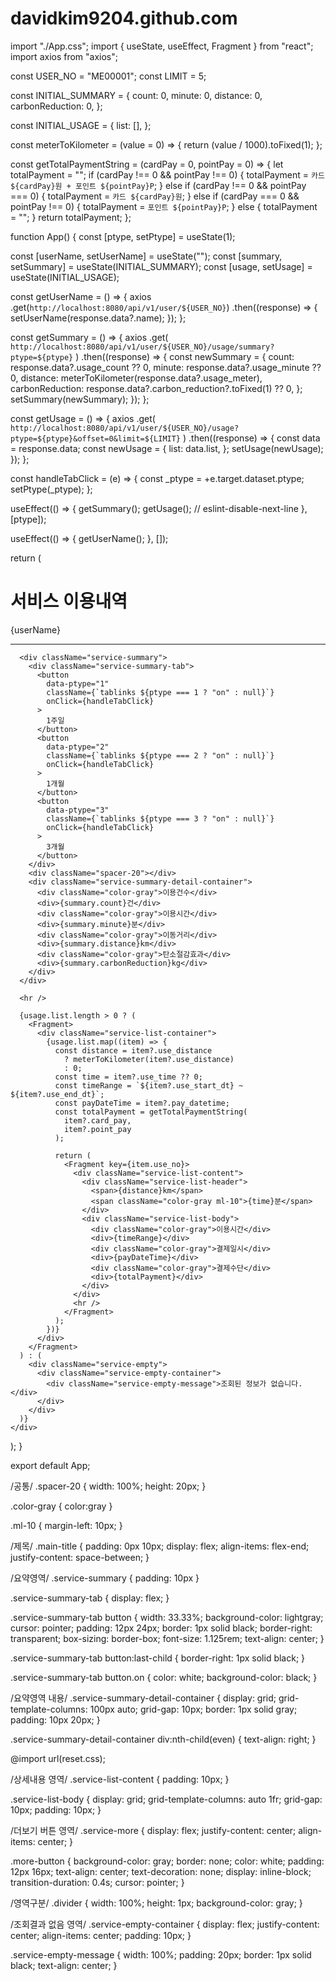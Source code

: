 # davidkim9204.github.com

import "./App.css";
import { useState, useEffect, Fragment } from "react";
import axios from "axios";

const USER_NO = "ME00001";
const LIMIT = 5;

const INITIAL_SUMMARY = {
  count: 0,
  minute: 0,
  distance: 0,
  carbonReduction: 0,
};

const INITIAL_USAGE = {
  list: [],
};

const meterToKilometer = (value = 0) => {
  return (value / 1000).toFixed(1);
};

const getTotalPaymentString = (cardPay = 0, pointPay = 0) => {
  let totalPayment = "";
  if (cardPay !== 0 && pointPay !== 0) {
    totalPayment = `카드 ${cardPay}원 + 포인트 ${pointPay}P`;
  } else if (cardPay !== 0 && pointPay === 0) {
    totalPayment = `카드 ${cardPay}원`;
  } else if (cardPay === 0 && pointPay !== 0) {
    totalPayment = `포인트 ${pointPay}P`;
  } else {
    totalPayment = "";
  }
  return totalPayment;
};

function App() {
  const [ptype, setPtype] = useState(1);

  const [userName, setUserName] = useState("");
  const [summary, setSummary] = useState(INITIAL_SUMMARY);
  const [usage, setUsage] = useState(INITIAL_USAGE);

  const getUserName = () => {
    axios
      .get(`http://localhost:8080/api/v1/user/${USER_NO}`)
      .then((response) => {
        setUserName(response.data?.name);
      });
  };

  const getSummary = () => {
    axios
      .get(
        `http://localhost:8080/api/v1/user/${USER_NO}/usage/summary?ptype=${ptype}`
      )
      .then((response) => {
        const newSummary = {
          count: response.data?.usage_count ?? 0,
          minute: response.data?.usage_minute ?? 0,
          distance: meterToKilometer(response.data?.usage_meter),
          carbonReduction: response.data?.carbon_reduction?.toFixed(1) ?? 0,
        };
        setSummary(newSummary);
      });
  };

  const getUsage = () => {
    axios
      .get(
        `http://localhost:8080/api/v1/user/${USER_NO}/usage?ptype=${ptype}&offset=0&limit=${LIMIT}`
      )
      .then((response) => {
        const data = response.data;
        const newUsage = {
          list: data.list,
        };
        setUsage(newUsage);
      });
  };

  const handleTabClick = (e) => {
    const _ptype = +e.target.dataset.ptype;
    setPtype(_ptype);
  };

  useEffect(() => {
    getSummary();
    getUsage();
    // eslint-disable-next-line
  }, [ptype]);

  useEffect(() => {
    getUserName();
  }, []);

  return (
    <div>
      <div className="main-title">
        <h1>서비스 이용내역</h1>
        <div>{userName}</div>
      </div>
      <hr />

      <div className="service-summary">
        <div className="service-summary-tab">
          <button
            data-ptype="1"
            className={`tablinks ${ptype === 1 ? "on" : null}`}
            onClick={handleTabClick}
          >
            1주일
          </button>
          <button
            data-ptype="2"
            className={`tablinks ${ptype === 2 ? "on" : null}`}
            onClick={handleTabClick}
          >
            1개월
          </button>
          <button
            data-ptype="3"
            className={`tablinks ${ptype === 3 ? "on" : null}`}
            onClick={handleTabClick}
          >
            3개월
          </button>
        </div>
        <div className="spacer-20"></div>
        <div className="service-summary-detail-container">
          <div className="color-gray">이용건수</div>
          <div>{summary.count}건</div>
          <div className="color-gray">이용시간</div>
          <div>{summary.minute}분</div>
          <div className="color-gray">이동거리</div>
          <div>{summary.distance}km</div>
          <div className="color-gray">탄소절감효과</div>
          <div>{summary.carbonReduction}kg</div>
        </div>
      </div>

      <hr />

      {usage.list.length > 0 ? (
        <Fragment>
          <div className="service-list-container">
            {usage.list.map((item) => {
              const distance = item?.use_distance
                ? meterToKilometer(item?.use_distance)
                : 0;
              const time = item?.use_time ?? 0;
              const timeRange = `${item?.use_start_dt} ~ ${item?.use_end_dt}`;
              const payDateTime = item?.pay_datetime;
              const totalPayment = getTotalPaymentString(
                item?.card_pay,
                item?.point_pay
              );

              return (
                <Fragment key={item.use_no}>
                  <div className="service-list-content">
                    <div className="service-list-header">
                      <span>{distance}km</span>
                      <span className="color-gray ml-10">{time}분</span>
                    </div>
                    <div className="service-list-body">
                      <div className="color-gray">이용시간</div>
                      <div>{timeRange}</div>
                      <div className="color-gray">결제일시</div>
                      <div>{payDateTime}</div>
                      <div className="color-gray">결제수단</div>
                      <div>{totalPayment}</div>
                    </div>
                  </div>
                  <hr />
                </Fragment>
              );
            })}
          </div>
        </Fragment>
      ) : (
        <div className="service-empty">
          <div className="service-empty-container">
            <div className="service-empty-message">조회된 정보가 없습니다.</div>
          </div>
        </div>
      )}
    </div>
  );
}

export default App;

/공통/ .spacer-20 { width: 100%; height: 20px; }

.color-gray { color:gray }

.ml-10 { margin-left: 10px; }

/제목/ .main-title { padding: 0px 10px; display: flex; align-items: flex-end; justify-content: space-between; }

/요약영역/ .service-summary { padding: 10px }

.service-summary-tab { display: flex; }

.service-summary-tab button { width: 33.33%; background-color: lightgray; cursor: pointer; padding: 12px 24px; border: 1px solid black; border-right: transparent; box-sizing: border-box; font-size: 1.125rem; text-align: center; }

.service-summary-tab button:last-child { border-right: 1px solid black; }

.service-summary-tab button.on { color: white; background-color: black; }

/요약영역 내용/ .service-summary-detail-container { display: grid; grid-template-columns: 100px auto; grid-gap: 10px; border: 1px solid gray; padding: 10px 20px; }

.service-summary-detail-container div:nth-child(even) { text-align: right; }

@import url(reset.css);

/상세내용 영역/ .service-list-content { padding: 10px; }

.service-list-body { display: grid; grid-template-columns: auto 1fr; grid-gap: 10px; padding: 10px; }

/더보기 버튼 영역/ .service-more { display: flex; justify-content: center; align-items: center; }

.more-button { background-color: gray; border: none; color: white; padding: 12px 16px; text-align: center; text-decoration: none; display: inline-block; transition-duration: 0.4s; cursor: pointer; }

/영역구분/ .divider { width: 100%; height: 1px; background-color: gray; }

/조회결과 없음 영역/ .service-empty-container { display: flex; justify-content: center; align-items: center; padding: 10px; }

.service-empty-message { width: 100%; padding: 20px; border: 1px solid black; text-align: center; }
